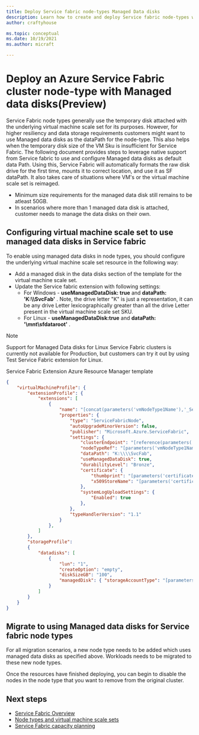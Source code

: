 ```yaml
---
title: Deploy Service fabric node-types Managed Data disks
description: Learn how to create and deploy Service fabric node-types with attached Managed data disks
author: craftyhouse

ms.topic: conceptual
ms.date: 10/19/2021
ms.author: micraft

---
```


# Deploy an Azure Service Fabric cluster node-type with Managed data disks(Preview)

Service Fabric node types generally use the temporary disk attached with the underlying virtual machine scale set for its purposes. However, for higher resiliency and data storage requirements customers might want to use Managed data disks as the dataPath for the node-type. This also helps when the temporary disk size of the VM Sku is insufficient for Service Fabric. The following document provides steps to leverage native support from Service fabric to use and configure Managed data disks as default data Path. Using this, Service Fabric will automatically formats the raw disk drive for the first time, mounts it to correct location, and use it as SF dataPath. It also takes care of situations where VM's or the virtual machine scale set is reimaged.

* Minimum size requirements for the managed data disk still remains to be atleast 50GB.
* In scenarios where more than 1 managed data disk is attached, customer needs to manage the data disks on their own.

## Configuring virtual machine scale set to use managed data disks in Service fabric
To enable using managed data disks in node types, you should configure the underlying virtual machine scale set resource in the following way:

* Add a managed disk in the data disks section of the template for the virtual machine scale set. 
* Update the Service fabric extension with following settings: 
    * For Windows - **useManagedDataDisk: true** and **dataPath: 'K:\\\\SvcFab'** .  Note, the drive letter "K" is just a representation, it can be any drive Letter lexicographically greater than all the drive Letter present in the virtual machine scale set SKU.
    * For Linux - **useManagedDataDisk:true** and **dataPath: '\mnt\sfdataroot'** .

>[!NOTE]
> Support for Managed Data disks for Linux Service Fabric clusters is currently not available for Production, but customers can try it out by using Test Service Fabric extension for Linux.

Service Fabric Extension Azure Resource Manager template
```json
{
    "virtualMachineProfile": {
        "extensionProfile": {
            "extensions": [
                {
                    "name": "[concat(parameters('vmNodeType1Name'),'_ServiceFabricNode')]",
                    "properties": {
                        "type": "ServiceFabricNode",
                        "autoUpgradeMinorVersion": false,
                        "publisher": "Microsoft.Azure.ServiceFabric",
                        "settings": {
                            "clusterEndpoint": "[reference(parameters('clusterName')).clusterEndpoint]",
                            "nodeTypeRef": "[parameters('vmNodeType1Name')]",
                            "dataPath": "K:\\\\SvcFab",
                            "useManagedDataDisk": true,
                            "durabilityLevel": "Bronze",
                            "certificate": {
                                "thumbprint": "[parameters('certificateThumbprint')]",
                                "x509StoreName": "[parameters('certificateStoreValue')]"
                            },
                            "systemLogUploadSettings": {
                                "Enabled": true
                            },
                        },
                        "typeHandlerVersion": "1.1"
                    }
                },
            ]
        },
        "storageProfile": 
        {
            "datadisks": [
                {
                    "lun": "1",
                    "createOption": "empty",
                    "diskSizeGB": "100",
                    "managedDisk": { "storageAccountType": "[parameters('storageAccountType')]" }
                }
            ]
        }
    }
}
```

## Migrate to using Managed data disks for Service fabric node types
For all migration scenarios, a new node type needs to be added which uses managed data disks as specified above. Workloads needs to be migrated to these new node types.

Once the resources have finished deploying, you can begin to disable the nodes in the node type that you want to remove from the original cluster.

## Next steps 
* [Service Fabric Overview](service-fabric-reliable-services-introduction.md)
* [Node types and virtual machine scale sets](service-fabric-cluster-nodetypes.md)
* [Service Fabric capacity planning](service-fabric-best-practices-capacity-scaling.md)